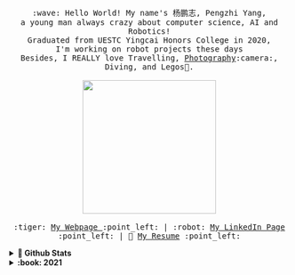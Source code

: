 <p align="center">
  <br>
  <samp>
    :wave: Hello World! My name's 杨鹏志, Pengzhi Yang, 
    <br> a young man always crazy about computer science, AI and Robotics!
    <br> Graduated from UESTC Yingcai Honors College in 2020,
      <br>I'm working on robot projects these days <br>
    Besides, I REALLY love Travelling, <a href="https://500px.com/p/Y_Marcus?view=photos">Photography</a>:camera:, Diving, and Legos🧱. <br><br>
    <img src="https://i.imgur.com/Pg11mcW.gif" width="240px" align="center">
    <br><br>
    :tiger: <a href="https://pengzhi1998.com/#about">My Webpage </a> :point_left: |
    :robot: <a href="https://www.linkedin.com/in/%E9%B9%8F%E5%BF%97-%E6%9D%A8-751a67181/">My LinkedIn Page</a> :point_left: |
    📓 <a href="https://pengzhi1998.com/files/CV-Pengzhi_Yang.pdf">My Resume</a> :point_left:
  </samp>
</p>

<details>
  <summary><b>🚀 Github Stats </b></summary>
<p align="left">
  <img height="137px" src="https://github-readme-stats.vercel.app/api?username=pengzhi1998&hide_title=true&hide_border=true&show_icons=true&include_all_commits=true&count_private=true&line_height=21&text_color=000&icon_color=000&bg_color=0,ea6161,ffc64d,fffc4d,52fa5a&theme=graywhite" /><!-- wi*quL3fcV -->
</p> 
</details>

<details>
  <summary><b>:book: 2021 </b></summary>
  This has been a difficult year for everyone and for me. But still a long way to go, still full of hope and enthusiasm, and still working on the amazing projects!<br>
  Feel free to contact me if you have any question about my projects or if you are curious about me! 😄 
</details>
